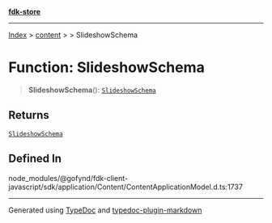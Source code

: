 [**fdk-store**](../../../README.md)
***

[Index](../../../API.md) > [content](../../README.md) > [<internal>](../README.md) > SlideshowSchema

# Function: SlideshowSchema

> **SlideshowSchema**(): [`SlideshowSchema`](../type-aliases/type-alias.SlideshowSchema.md)

## Returns

[`SlideshowSchema`](../type-aliases/type-alias.SlideshowSchema.md)

## Defined In

node\_modules/@gofynd/fdk-client-javascript/sdk/application/Content/ContentApplicationModel.d.ts:1737

***
Generated using [TypeDoc](https://typedoc.org/) and [typedoc-plugin-markdown](https://www.npmjs.com/package/typedoc-plugin-markdown)
